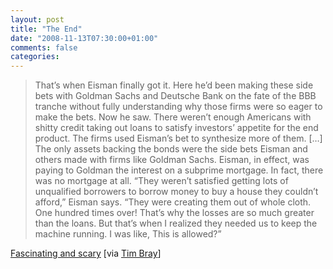 ```yaml
---
layout: post
title: "The End"
date: "2008-11-13T07:30:00+01:00"
comments: false
categories: 
---
```


<blockquote>
<p>That’s when Eisman finally got it. Here he’d been making these side bets with Goldman Sachs and Deutsche Bank on the fate of the BBB tranche without fully understanding why those firms were so eager to make the bets. Now he saw. There weren’t enough Americans with shitty credit taking out loans to satisfy investors’ appetite for the end product. The firms used Eisman’s bet to synthesize more of them. […] The only assets backing the bonds were the side bets Eisman and others made with firms like Goldman Sachs. Eisman, in effect, was paying to Goldman the interest on a subprime mortgage. In fact, there was no mortgage at all. “They weren’t satisfied getting lots of unqualified borrowers to borrow money to buy a house they couldn’t afford,” Eisman says. “They were creating them out of whole cloth. One hundred times over! That’s why the losses are so much greater than the loans. But that’s when I realized they needed us to keep the machine running. I was like, This is allowed?” </p>
</blockquote>

<p><a href="http://www.portfolio.com/news-markets/national-news/portfolio/2008/11/11/The-End-of-Wall-Streets-Boom">Fascinating and scary</a> [via <a href="http://www.tbray.org/ongoing/When/200x/2008/11/11/Angry">Tim Bray</a>]</p>


